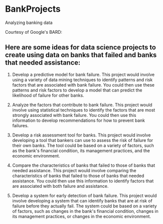 # BankProjects
Analyzing banking data


Courtesy of Google's BARD:

## Here are some ideas for data science projects to create using data on banks that failed and banks that needed assistance:

1. Develop a predictive model for bank failure. This project would involve using a variety of data mining techniques to identify patterns and risk factors that are associated with bank failure. You could then use these patterns and risk factors to develop a model that can predict the likelihood of failure for other banks.

2. Analyze the factors that contribute to bank failure. This project would involve using statistical techniques to identify the factors that are most strongly associated with bank failure. You could then use this information to develop recommendations for how to prevent bank failures.

3. Develop a risk assessment tool for banks. This project would involve developing a tool that bankers can use to assess the risk of failure for their own banks. The tool could be based on a variety of factors, such as the bank's financial condition, its management practices, and the economic environment.

4. Compare the characteristics of banks that failed to those of banks that needed assistance. This project would involve comparing the characteristics of banks that failed to those of banks that needed assistance. You could then use this information to identify factors that are associated with both failure and assistance.

5. Develop a system for early detection of bank failure. This project would involve developing a system that can identify banks that are at risk of failure before they actually fail. The system could be based on a variety of factors, such as changes in the bank's financial condition, changes in its management practices, or changes in the economic environment.
